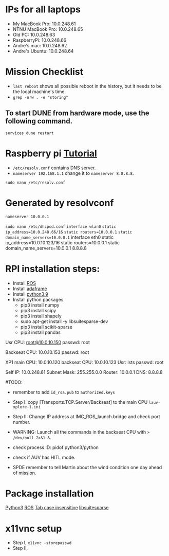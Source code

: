 # IPs for all laptops
- My MacBook Pro: 10.0.248.61
- NTNU MacBook Pro: 10.0.248.65
- Old PC: 10.0.248.63
- RaspberryPi: 10.0.248.66
- Andre's mac: 10.0.248.62
- Andre's Ubuntu: 10.0.248.64

# Mission Checklist
- `last reboot` shows all possible reboot in the history, but it needs to be the local machine's time.
- `grep -nrw . -e "storing"`

## To start DUNE from hardware mode, use the following command.
`services dune restart`

# Raspberry pi [Tutorial](https://pimylifeup.com/raspberry-pi-static-ip-address/)
- `/etc/resolv.conf` contains DNS server.
- `nameserver 192.168.1.1` change it to `nameserver 8.8.8.8`.

`sudo nano /etc/resolv.conf`
# Generated by resolvconf
`nameserver 10.0.0.1`

`sudo nano /etc/dhcpcd.conf`
`interface wlan0`
`static ip_address=10.0.248.66/16`
`static routers=10.0.0.1`
`static domain_name_servers=10.0.0.1`
interface eth0
static ip_address=10.0.10.123/16
static routers=10.0.0.1
static domain_name_servers=10.0.0.1 8.8.8.8

# RPI installation steps:
- Install [ROS](http://wiki.ros.org/noetic/Installation/Debian)
- Install [adaframe](https://github.com/NTNU-Adaptive-Sampling-Group/adaframe_examples)
- Install [python3.9](https://linuxize.com/post/how-to-install-python-3-9-on-debian-10/)
- Install python packages
  - pip3 install numpy
  - pip3 install scipy
  - pip3 install shapely
  - sudo apt-get install -y libsuitesparse-dev
  - pip3 install scikit-sparse
  - pip3 install pandas


Usr CPU: root@10.0.10.150
passwd: root

Backseat CPU: 10.0.10.153
passwd: root

XP1
main CPU: 10.0.10.120
backseat CPU: 10.0.10.123
Usr: lsts
passwd: root

Self IP: 10.0.248.61
Subnet Mask: 255.255.0.0
Router: 10.0.0.1
DNS: 8.8.8.8


#TODO:
- remember to add `id_rsa.pub` to `authorized.keys`

- Step I: copy [Transports.TCP.Server/Backseat] to the main CPU `lauv-xplore-1.ini`
- Step II: Change IP address at IMC_ROS_launch.bridge and check port number.

- WARNING: Launch all the commands in the backseat CPU with `> /dev/null 2>&1 &`.
- check process ID: pidof python3/python

- check if AUV has HITL mode.

- SPDE remember to tell Martin about the wind condition one day ahead of mission.

# Package installation
[Python3](https://linuxize.com/post/how-to-install-python-3-9-on-debian-10/)
[ROS]()
[Tab case insensitive](https://askubuntu.com/questions/87061/can-i-make-tab-auto-completion-case-insensitive-in-bash)
[libsuitesparse](https://zoomadmin.com/HowToInstall/UbuntuPackage/libsuitesparse-dev)


# x11vnc setup
- Step I, `x11vnc -storepasswd`
- Step II,
